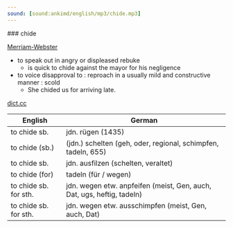 ```yaml
---
sound: [sound:ankimd/english/mp3/chide.mp3]
---
```


\### chide

[Merriam-Webster](https://www.merriam-webster.com/dictionary/chide)

- to speak out in angry or displeased rebuke
    - is quick to chide against the mayor for his negligence
- to voice disapproval to : reproach in a usually mild and constructive manner : scold
    - She chided us for arriving late.

[dict.cc](https://www.dict.cc/chide)

| English        | German       |
| -------------- | ------------ |
| to chide sb. | jdn. rügen (1435) |
| to chide (sb.) | (jdn.) schelten (geh, oder, regional, schimpfen, tadeln, 655) |
| to chide sb. | jdn. ausfilzen (schelten, veraltet) |
| to chide (for) | tadeln (für / wegen) |
| to chide sb. for sth. | jdn. wegen etw. anpfeifen (meist, Gen, auch, Dat, ugs, heftig, tadeln) |
| to chide sb. for sth. | jdn. wegen etw. ausschimpfen (meist, Gen, auch, Dat) |
